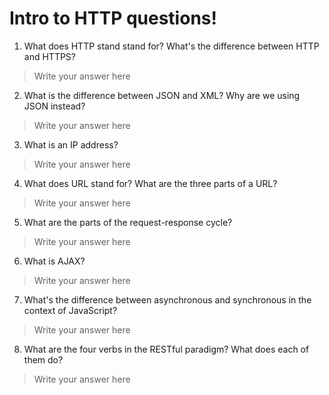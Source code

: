 # Intro to HTTP questions!

1. What does HTTP stand stand for? What's the difference between HTTP and HTTPS?

> Write your answer here

2. What is the difference between JSON and XML? Why are we using JSON instead?

> Write your answer here

3. What is an IP address?

> Write your answer here

4. What does URL stand for? What are the three parts of a URL?

> Write your answer here

5. What are the parts of the request-response cycle?

> Write your answer here

6. What is AJAX?

> Write your answer here

7. What's the difference between asynchronous and synchronous in the context of JavaScript?

> Write your answer here

8. What are the four verbs in the RESTful paradigm? What does each of them do?

> Write your answer here